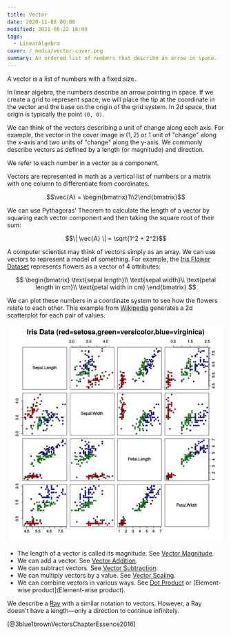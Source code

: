 ```yaml
---
title: Vector
date: 2020-11-08 00:00
modified: 2021-08-22 16:00
tags: 
  - LinearAlgebra
cover: /_media/vector-cover.png
summary: An ordered list of numbers that describe an arrow in space.
---
```


A vector is a list of numbers with a fixed size.

In linear algebra, the numbers describe an arrow pointing in space. If we create a grid to represent space, we will place the tip at the coordinate in the vector and the base on the origin of the grid system. In 2d space, that origin is typically the point `(0, 0)`.

We can think of the vectors describing a unit of change along each axis. For example, the vector in the cover image is $(1, 2)$ or 1 unit of "change" along the x-axis and two units of "change" along the y-axis. We commonly describe vectors as defined by a length (or magnitude) and direction.

We refer to each number in a vector as a component.

Vectors are represented in math as a vertical list of numbers or a matrix with one column to differentiate from coordinates.

$$\vec{A} = \begin{bmatrix}1\\2\end{bmatrix}$$

We can use Pythagoras' Theorem to calculate the length of a vector by squaring each vector component and then taking the square root of their sum:

$$\| \vec{A} \| = \sqrt{1^2 + 2^2}$$

A computer scientist may think of vectors simply as an array. We can use vectors to represent a model of something. For example, the [Iris Flower Dataset](https://archive.ics.uci.edu/ml/datasets/iris) represents flowers as a vector of 4 attributes:

$$
\begin{bmatrix}
\text{sepal length}\\
\text{sepal width}\\
\text{petal length in cm}\\
\text{petal width in cm}
\end{bmatrix}
$$

We can plot these numbers in a coordinate system to see how the flowers relate to each other. This example from [Wikipedia](https://commons.wikimedia.org/wiki/File:Iris_dataset_scatterplot.svg) generates a 2d scatterplot for each pair of values.

![Iris scatterplot](../_media/iris-scatterplot.png)

* The length of a vector is called its magnitude. See [Vector Magnitude](vector-magnitude.md).
* We can add a vector. See [Vector Addition](vector-addition.md).
* We can subtract vectors. See [Vector Subtraction](vector-subtraction.md).
* We can multiply vectors by a value. See [Vector Scaling](vector-scaling.md).
* We can combine vectors in various ways. See [Dot Product](dot-product.md) or [Element-wise product](Element-wise product).

We describe a [Ray](ray.md) with a similar notation to vectors. However, a Ray doesn't have a length—only a direction to continue infinitely.

[@3blue1brownVectorsChapterEssence2016]
